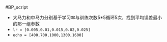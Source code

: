 #BP_script
- 大马力和中马力分别基于学习率与训练次数5*5循环5次，找到平均误差最小的那一组参数
- ```lr = [0.005,0.01,0.015,0.02,0.025]```
- ```echo = [400,700,1000,1300,1600]```